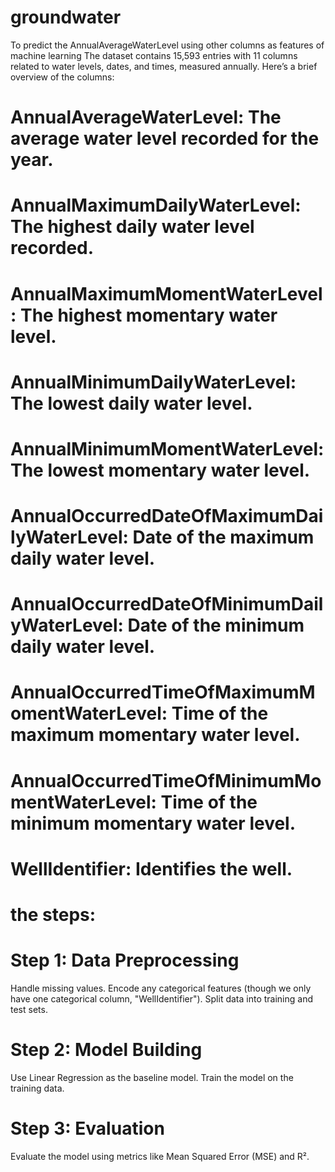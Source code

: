# groundwater
To predict the AnnualAverageWaterLevel using other columns as features of machine learning
The dataset contains 15,593 entries with 11 columns related to water levels, dates, and times, measured annually. Here’s a brief overview of the columns:

# AnnualAverageWaterLevel: The average water level recorded for the year.
# AnnualMaximumDailyWaterLevel: The highest daily water level recorded.
# AnnualMaximumMomentWaterLevel: The highest momentary water level.
# AnnualMinimumDailyWaterLevel: The lowest daily water level.
# AnnualMinimumMomentWaterLevel: The lowest momentary water level.
# AnnualOccurredDateOfMaximumDailyWaterLevel: Date of the maximum daily water level.
# AnnualOccurredDateOfMinimumDailyWaterLevel: Date of the minimum daily water level.
# AnnualOccurredTimeOfMaximumMomentWaterLevel: Time of the maximum momentary water level.
# AnnualOccurredTimeOfMinimumMomentWaterLevel: Time of the minimum momentary water level.
# WellIdentifier: Identifies the well.

# the steps:

# Step 1: Data Preprocessing
Handle missing values.
Encode any categorical features (though we only have one categorical column, "WellIdentifier").
Split data into training and test sets.

# Step 2: Model Building
Use Linear Regression as the baseline model.
Train the model on the training data.

# Step 3: Evaluation
Evaluate the model using metrics like Mean Squared Error (MSE) and R².
